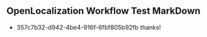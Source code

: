 ## OpenLocalization Workflow Test MarkDown
* 357c7b32-d942-4be4-916f-6fbf805b92fb thanks!

<!--HONumber=Sep16_HO1-->


